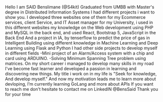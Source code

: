 
Hello I am SAID Benslimane (@S4kit) Graduated from UMBB with Master's degree in Distributed Information Systems
I had different projects i want to show you.
I developed three websites one of them for my Ecommerce services, client Service, and IT Asset manager for my University, i used in this different websites my knowledge on the Web development using PHP and MySQL in the back end, and used React, Bootstrap 5, JavaScript in the Back End
And a project in IA, by tenserflow to predict the price of gas in Intelligent Building using different knowledge in  Machine Learning and Deep Learning using Flask and Python
I had other side projects to develop myself in different fields
-Mini project of an Alarm/Access system with a chip and card using ARDUINO.
-Solving Minimum Spanning Tree problem using matrices.
On my short career i managed to develop many skills in my road
I've become fast learner and developed a passion in learning and discovering new things.
My title i work on in my life is "Seek for knowledge, And develop myself."
And now my motivation leads me to learn more about devloping, I’m currently learning GoLang and more about APIs
If you want to reach me don't hesitate to contact me on LinkedIN @BensSaid
Thank you for your time


